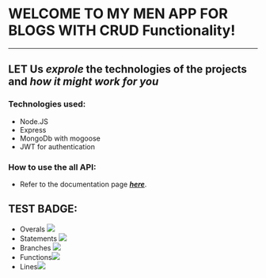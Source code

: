 # WELCOME TO MY MEN APP FOR BLOGS WITH CRUD Functionality!
---
## LET Us ***exprole*** the technologies of the projects and ***how it might work for you***

### Technologies used:
  - Node.JS
  - Express
  - MongoDb with mogoose
  - JWT for authentication
### How to use the all API:
  - Refer to the documentation page ***[here](https://my-brand-men-heroku.herokuapp.com/docs/)***.

## TEST BADGE:
- Overals ![](https://img.shields.io/badge/Coverage-74%25-5A7302.svg?prefix=$coverage$)
- Statements ![](https://img.shields.io/badge/Coverage-81%25-83A603.svg?style=flat&logo=kotlin&logoColor=white&color=blue&prefix=$statements$)
- Branches ![](https://img.shields.io/badge/Coverage-59%25-F2E96B.svg?style=social&logo=ktor&logoColor=black&color=red&prefix=$branches$)
- Functions![](https://img.shields.io/badge/Coverage-74%25-5A7302.svg?prefix=$functions$)
- Lines![](https://img.shields.io/badge/Coverage-81%25-83A603.svg?prefix=$lines$)